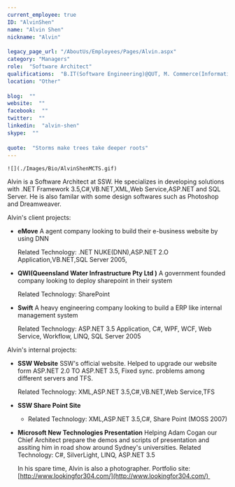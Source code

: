 ```yaml
---
current_employee: true
ID: "AlvinShen"
name: "Alvin Shen"
nickname: "Alvin"

legacy_page_url: "/AboutUs/Employees/Pages/Alvin.aspx"
category: "Managers"
role:  "Software Architect"
qualifications:  "B.IT(Software Engineering)@QUT, M. Commerce(Information System)@UNSW, CSPO, MCPD, MCTS"
location: "Other"

blog:  ""
website:  ""
facebook:  ""
twitter:  ""
linkedin:  "alvin-shen"
skype:  ""

quote:  "Storms make trees take deeper roots"
---
```


    ![](./Images/Bio/AlvinShenMCTS.gif) 
 
Alvin is a Software Architect at SSW. He specializes in developing solutions with .NET Framework 3.5,C#,VB.NET,XML,Web Service,ASP.NET and SQL Server. He is also familar with some design softwares such as Photoshop and Dreamweaver.   

Alvin's client projects:

*   **eMove** A agent company looking to build their e-business website by using DNN  

    Related Technology: .NET NUKE(DNN),ASP.NET 2.O Application,VB.NET,SQL Server 2005, 
*   **QWI(Queensland Water Infrastructure Pty Ltd )** A government founded company looking to deploy sharepoint in their system  

    Related Technology: SharePoint 
*   **Swift** A heavy engineering company looking to build a ERP like internal management system  

    Related Technology: ASP.NET 3.5 Application, C#, WPF, WCF, Web Service, Workflow, LINQ, SQL Server 2005 

Alvin's internal projects:

*   **SSW Website** SSW's official website. Helped to upgrade our website form ASP.NET 2.0 TO ASP.NET 3.5, Fixed sync. problems among different servers and TFS.  

    Related Technology: XML,ASP.NET 3.5,C#,VB.NET,Web Service,TFS 
*   **SSW Share Point Site**

    *   Related Technology: XML,ASP.NET 3.5,C#, Share Point (MOSS 2007)

*   **Microsoft New Technologies Presentation** Helping Adam Cogan our Chief Architect prepare the demos and scripts of presentation and assiting him in road show around Sydney's universities. Related Technology: C#, SilverLight, LINQ, ASP.NET 3.5 

    In his spare time, Alvin is also a photographer. Portfolio site: [http://www.lookingfor304.com/](http://www.lookingfor304.com/) 